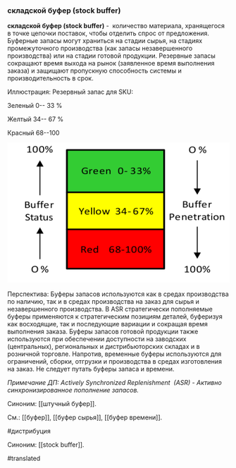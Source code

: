 ### складской буфер (stock buffer)

**складской буфер (stock buffer)** -  количество материала, хранящегося в точке цепочки поставок, чтобы отделить спрос от предложения. Буферные запасы могут храниться на стадии сырья, на стадиях промежуточного производства (как запасы незавершенного производства) или на стадии готовой продукции. Резервные запасы сокращают время выхода на рынок (заявленное время выполнения заказа) и защищают пропускную способность системы и производительность в срок.

Иллюстрация: Резервный запас для SKU:

Зеленый 0-- 33 %

Желтый 34-- 67 %

Красный 68--100

![](images/image53.png)

Перспектива: Буферы запасов используются как в средах производства по наличию, так и в средах производства на заказ для сырья и незавершенного производства. В ASR стратегически пополняемые буферы применяются к стратегическим позициям деталей, буферизуя как восходящие, так и последующие вариации и сокращая время выполнения заказа. Буферы запасов готовой продукции также используются при обеспечении доступности на заводских (центральных), региональных и дистрибьюторских складах и в розничной торговле. Напротив, временные буферы используются для ограничений, сборки, отгрузки и производства в средах изготовления на заказ. Не следует путать буферы запаса и времени.

*Примечание ДП: Actively Synchronized Replenishment  (ASR) - Активно синхронизированное пополнение запасов.*

Синоним: [[штучный буфер]].

См.: [[буфер]], [[буфер сырья]], [[буфер времени]].

#дистрибуция

Синоним: [[stock buffer]].

#translated
